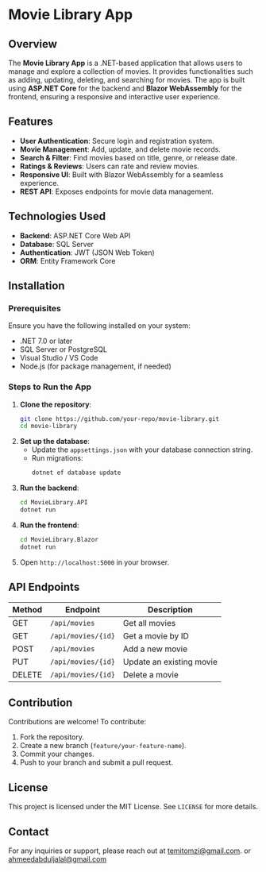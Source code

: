 # Movie Library App

## Overview
The **Movie Library App** is a .NET-based application that allows users to manage and explore a collection of movies. It provides functionalities such as adding, updating, deleting, and searching for movies. The app is built using **ASP.NET Core** for the backend and **Blazor WebAssembly** for the frontend, ensuring a responsive and interactive user experience.

## Features
- **User Authentication**: Secure login and registration system.
- **Movie Management**: Add, update, and delete movie records.
- **Search & Filter**: Find movies based on title, genre, or release date.
- **Ratings & Reviews**: Users can rate and review movies.
- **Responsive UI**: Built with Blazor WebAssembly for a seamless experience.
- **REST API**: Exposes endpoints for movie data management.

## Technologies Used
- **Backend**: ASP.NET Core Web API
- **Database**: SQL Server 
- **Authentication**: JWT (JSON Web Token)
- **ORM**: Entity Framework Core

## Installation
### Prerequisites
Ensure you have the following installed on your system:
- .NET 7.0 or later
- SQL Server or PostgreSQL
- Visual Studio / VS Code
- Node.js (for package management, if needed)

### Steps to Run the App
1. **Clone the repository**:
   ```sh
   git clone https://github.com/your-repo/movie-library.git
   cd movie-library
   ```
2. **Set up the database**:
   - Update the `appsettings.json` with your database connection string.
   - Run migrations:
     ```sh
     dotnet ef database update
     ```
3. **Run the backend**:
   ```sh
   cd MovieLibrary.API
   dotnet run
   ```
4. **Run the frontend**:
   ```sh
   cd MovieLibrary.Blazor
   dotnet run
   ```
5. Open `http://localhost:5000` in your browser.

## API Endpoints
| Method | Endpoint              | Description               |
|--------|----------------------|---------------------------|
| GET    | `/api/movies`        | Get all movies            |
| GET    | `/api/movies/{id}`   | Get a movie by ID        |
| POST   | `/api/movies`        | Add a new movie          |
| PUT    | `/api/movies/{id}`   | Update an existing movie |
| DELETE | `/api/movies/{id}`   | Delete a movie           |

## Contribution
Contributions are welcome! To contribute:
1. Fork the repository.
2. Create a new branch (`feature/your-feature-name`).
3. Commit your changes.
4. Push to your branch and submit a pull request.

## License
This project is licensed under the MIT License. See `LICENSE` for more details.

## Contact
For any inquiries or support, please reach out at temitomzi@gmail.com.
or ahmeedabduljalal@gmail.com

